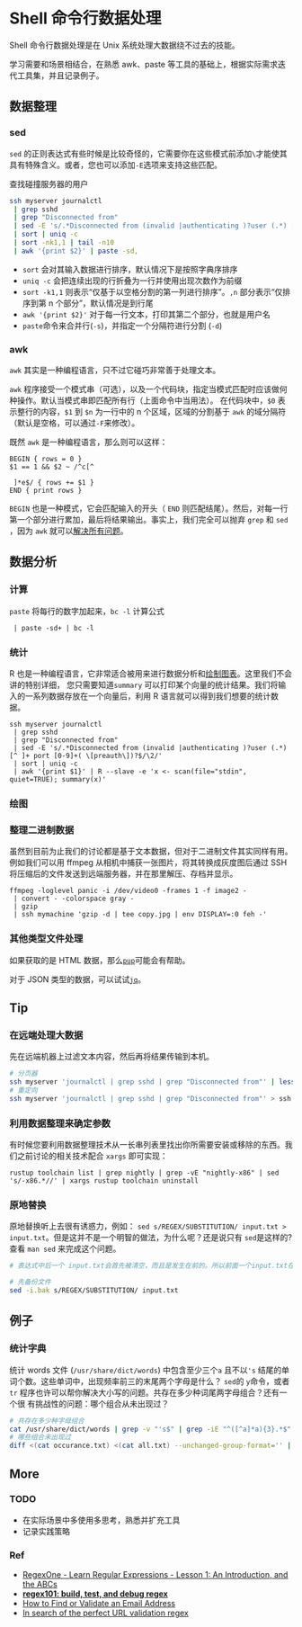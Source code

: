 # Shell 命令行数据处理


Shell 命令行数据处理是在 Unix 系统处理大数据绕不过去的技能。

学习需要和场景相结合，在熟悉 awk、paste 等工具的基础上，根据实际需求迭代工具集，并且记录例子。

## 数据整理

### sed

`sed` 的正则表达式有些时候是比较奇怪的，它需要你在这些模式前添加`\`才能使其具有特殊含义。或者，您也可以添加`-E`选项来支持这些匹配。

查找碰撞服务器的用户

```bash
ssh myserver journalctl
 | grep sshd
 | grep "Disconnected from"
 | sed -E 's/.*Disconnected from (invalid |authenticating )?user (.*) [^ ]+ port [0-9]+( \[preauth\])?$/\2/'
 | sort | uniq -c
 | sort -nk1,1 | tail -n10
 | awk '{print $2}' | paste -sd,
```

- `sort` 会对其输入数据进行排序，默认情况下是按照字典序排序
- `uniq -c` 会把连续出现的行折叠为一行并使用出现次数作为前缀
- `sort -k1,1` 则表示“仅基于以空格分割的第一列进行排序”。`,n` 部分表示“仅排序到第 n 个部分”，默认情况是到行尾
- `awk '{print $2}'` 对于每一行文本，打印其第二个部分，也就是用户名
- `paste`命令来合并行(`-s`)，并指定一个分隔符进行分割 (`-d`)

### awk

`awk` 其实是一种编程语言，只不过它碰巧非常善于处理文本。

`awk` 程序接受一个模式串（可选），以及一个代码块，指定当模式匹配时应该做何种操作。默认当模式串即匹配所有行（上面命令中当用法）。 在代码块中，`$0` 表示整行的内容，`$1` 到 `$n` 为一行中的 n 个区域，区域的分割基于 `awk` 的域分隔符（默认是空格，可以通过`-F`来修改）。

既然 `awk` 是一种编程语言，那么则可以这样：

```
BEGIN { rows = 0 }
$1 == 1 && $2 ~ /^c[^

 ]*e$/ { rows += $1 }
END { print rows }
```

`BEGIN` 也是一种模式，它会匹配输入的开头（ `END` 则匹配结尾）。然后，对每一行第一个部分进行累加，最后将结果输出。事实上，我们完全可以抛弃 `grep` 和 `sed` ，因为 `awk` 就可以[解决所有问题](https://backreference.org/2010/02/10/idiomatic-awk)。

## 数据分析

### 计算

`paste` 将每行的数字加起来，`bc -l` 计算公式

```
 | paste -sd+ | bc -l
```

### 统计

R 也是一种编程语言，它非常适合被用来进行数据分析和[绘制图表](https://ggplot2.tidyverse.org/)。这里我们不会讲的特别详细， 您只需要知道`summary` 可以打印某个向量的统计结果。我们将输入的一系列数据存放在一个向量后，利用 R 语言就可以得到我们想要的统计数据。

```
ssh myserver journalctl
 | grep sshd
 | grep "Disconnected from"
 | sed -E 's/.*Disconnected from (invalid |authenticating )?user (.*) [^ ]+ port [0-9]+( \[preauth\])?$/\2/'
 | sort | uniq -c
 | awk '{print $1}' | R --slave -e 'x <- scan(file="stdin", quiet=TRUE); summary(x)'
```

### 绘图

### 整理二进制数据

虽然到目前为止我们的讨论都是基于文本数据，但对于二进制文件其实同样有用。例如我们可以用 ffmpeg 从相机中捕获一张图片，将其转换成灰度图后通过 SSH 将压缩后的文件发送到远端服务器，并在那里解压、存档并显示。

```
ffmpeg -loglevel panic -i /dev/video0 -frames 1 -f image2 -
 | convert - -colorspace gray -
 | gzip
 | ssh mymachine 'gzip -d | tee copy.jpg | env DISPLAY=:0 feh -'
```

### 其他类型文件处理

如果获取的是 HTML 数据，那么[`pup`](https://github.com/EricChiang/pup)可能会有帮助。

对于 JSON 类型的数据，可以试试[`jq`](https://stedolan.github.io/jq/)。

## Tip

### 在远端处理大数据

先在远端机器上过滤文本内容，然后再将结果传输到本机。

```bash
# 分页器
ssh myserver 'journalctl | grep sshd | grep "Disconnected from"' | less
# 重定向
ssh myserver 'journalctl | grep sshd | grep "Disconnected from"' > ssh.log
```

### 利用数据整理来确定参数

有时候您要利用数据整理技术从一长串列表里找出你所需要安装或移除的东西。我们之前讨论的相关技术配合 `xargs` 即可实现：

```
rustup toolchain list | grep nightly | grep -vE "nightly-x86" | sed 's/-x86.*//' | xargs rustup toolchain uninstall
```

### 原地替换

原地替换听上去很有诱惑力，例如： `sed s/REGEX/SUBSTITUTION/ input.txt > input.txt`。但是这并不是一个明智的做法，为什么呢？还是说只有 `sed`是这样的? 查看 `man sed` 来完成这个问题。

```bash
# 表达式中后一个 input.txt会首先被清空，而且是发生在前的。所以前面一个input.txt在还没有被 sed 处理时已经为空了。

# 先备份文件
sed -i.bak s/REGEX/SUBSTITUTION/ input.txt
```

## 例子

### 统计字典

统计 words 文件 (`/usr/share/dict/words`) 中包含至少三个`a` 且不以`'s` 结尾的单词个数。这些单词中，出现频率前三的末尾两个字母是什么？ `sed`的 `y`命令，或者 `tr` 程序也许可以帮你解决大小写的问题。共存在多少种词尾两字母组合？还有一个很 有挑战性的问题：哪个组合从未出现过？

```bash
# 共存在多少种字母组合
cat /usr/share/dict/words | grep -v "'s$" | grep -iE "^([^a]*a){3}.*$" | wc -l
# 哪些组合未出现过
diff <(cat occurance.txt) <(cat all.txt) --unchanged-group-format='' | wc -l
```

## More

### TODO

- 在实际场景中多使用多思考，熟悉并扩充工具
- 记录实践策略

### Ref

- [RegexOne - Learn Regular Expressions - Lesson 1: An Introduction, and the ABCs](https://regexone.com/)
- [**regex101: build, test, and debug regex**](https://regex101.com/r/qqbZqh/2)
- [How to Find or Validate an Email Address](https://www.regular-expressions.info/email.html)
- [In search of the perfect URL validation regex](https://mathiasbynens.be/demo/url-regex)

